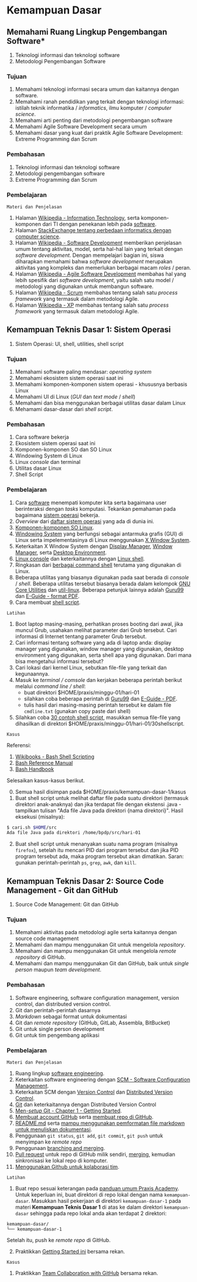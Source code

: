 # Kemampuan Dasar

## Memahami Ruang Lingkup Pengembangan Software*

1. Teknologi informasi dan teknologi software
2. Metodologi Pengembangan Software

### Tujuan

1. Memahami teknologi informasi secara umum dan kaitannya dengan software.
2. Memahami ranah pendidikan yang terkait dengan teknologi informasi: istilah teknik informatika / *informatics*, ilmu komputer / *computer science*.
3. Memahami arti penting dari metodologi pengembangan software
4. Memahami Agile Software Development secara umum
5. Memahami dasar yang kuat dari praktik Agile Software Development: Extreme Programming dan Scrum 

### Pembahasan

1. Teknologi informasi dan teknologi software
2. Metodologi pengembangan software
3. Extreme Programming dan Scrum

### Pembelajaran

```
Materi dan Penjelasan
```

1. Halaman [Wikipedia - Information Technology](https://en.wikipedia.org/wiki/Information_technology), serta komponen-komponen dari TI dengan penekanan lebih pada [software](https://en.wikipedia.org/wiki/Software).
2. Halaman [StackExchange tentang perbedaan informatics dengan computer science](https://cs.stackexchange.com/questions/81408/whats-the-difference-between-computer-science-and-informatics).
3. Halaman [Wikipedia - Software Development](https://en.wikipedia.org/wiki/Software_development) memberikan penjelasan umum tentang aktivitas, model, serta hal-hal lain yang terkait dengan *software development*. Dengan mempelajari bagian ini, siswa diharapkan memahami bahwa *software development* merupakan aktivitas yang kompleks dan memerlukan berbagai macam *roles* / peran.
4. Halaman [Wikipedia - Agile Software Development](https://en.wikipedia.org/wiki/Agile_software_development) membahas hal yang lebih spesifik dari *software development*, yaitu salah satu model / metodologi yang digunakan untuk membangun software.
5. Halaman [Wikipedia - Scrum](https://en.wikipedia.org/wiki/Scrum_(software_development)) membahas tentang salah satu *process framework* yang termasuk dalam metodologi Agile. 
6. Halaman [Wikipedia - XP](https://en.wikipedia.org/wiki/Extreme_programming) membahas tentang salah satu *process framework* yang termasuk dalam metodologi Agile.

## Kemampuan Teknis Dasar 1: Sistem Operasi

1. Sistem Operasi: UI, shell, utilities, shell script

### Tujuan 

1. Memahami software paling mendasar: *operating system*
2. Memahami ekosistem sistem operasi saat ini
3. Memahami komponen-komponen sistem operasi - khususnya berbasis Linux
4. Memahami UI di Linux (*GUI* dan *text mode* / *shell*)
5. Memahami dan bisa menggunakan berbagai utilitas dasar dalam Linux
6. Mehamami dasar-dasar dari *shell script*.

### Pembahasan

1. Cara software bekerja
2. Ekosistem sistem operasi saat ini
3. Komponen-komponen SO dan SO Linux
4. Windowing System di Linux
5. Linux *console* dan terminal
6. Utilitas dasar Linux
7. Shell Script

### Pembelajaran

1. Cara [software](https://en.wikipedia.org/wiki/Software) menempati komputer kita serta bagaimana user berinteraksi dengan *tasks* komputasi. Tekankan pemahaman pada bagaimana [sistem operasi](https://en.wikipedia.org/wiki/Operating_system) bekerja.
2. *Overview* dari [daftar sistem operasi](https://en.wikipedia.org/wiki/List_of_operating_systems) yang ada di dunia ini. 
3. [Komponen-komponen SO Linux](https://en.wikipedia.org/wiki/Linux).
4. [Windowing System](https://en.wikipedia.org/wiki/Windowing_system) yang berfungsi sebagai antarmuka grafis (GUI) di Linux serta impelementasinya di Linux menggunakan [X Window System](https://en.wikipedia.org/wiki/X_Window_System).
5. Keterkaitan X Window System dengan [Display Manager](https://en.wikipedia.org/wiki/X_display_manager_(program_type)), [Window Manager](https://en.wikipedia.org/wiki/Window_manager), serta [Desktop Environment](https://en.wikipedia.org/wiki/Desktop_environment).
6. [Linux console](https://en.wikipedia.org/wiki/Linux_console) dan keterkaitannya dengan [Linux shell](https://en.wikipedia.org/wiki/Shell_(computing)). 
7. Ringkasan dari [berbagai command shell](https://en.wikipedia.org/wiki/Comparison_of_command_shells) terutama yang digunakan di Linux.
8. Beberapa utilitas yang biasanya digunakan pada saat berada di *console* / *shell*. Beberapa utilitas tersebut biasanya berada dalam kelompok [GNU Core Utilities](https://www.gnu.org/software/coreutils/) dan [util-linux](https://en.wikipedia.org/wiki/Util-linux). Beberapa petunjuk lainnya adalah [Guru99](https://www.guru99.com/must-know-linux-commands.html) dan [E-Guide - format PDF](https://cse.yeditepe.edu.tr/~ayildiz/attachments/linux_commands_eguide.pdf).
9. Cara membuat [shell script](https://en.wikipedia.org/wiki/Shell_script).


```
Latihan
```

1. Boot laptop masing-masing, perhatikan proses booting dari awal, jika muncul Grub, usahakan melihat parameter dari Grub tersebut. Cari informasi di Internet tentang parameter Grub tersebut.
2. Cari informasi tentang software yang ada di laptop anda: display manager yang digunakan, window manager yang digunakan, desktop environment yang digunakan, serta shell apa yang digunakan. Dari mana bisa mengetahui informasi tersebut?
3. Cari lokasi dari kernel Linux, sebutkan file-file yang terkait dan kegunaannya.
4. Masuk ke *terminal / comsole* dan kerjakan beberapa perintah berikut melalui *command line / shell*: 
    * buat direktori $HOME/praxis/minggu-01/hari-01
    * silahkan coba beberapa perintah di [Guru99](https://www.guru99.com/must-know-linux-commands.html) dan [E-Guide - PDF](https://cse.yeditepe.edu.tr/~ayildiz/attachments/linux_commands_eguide.pdf).
    * tulis hasil dari masing-masing perintah tersebut ke dalam file `cmdline.txt` (gunakan copy paste dari shell)
5. Silahkan coba [30 contoh shell script](https://linuxhint.com/30_bash_script_examples/), masukkan semua file-file yang dihasilkan di direktori $HOME/praxis/minggu-01/hari-01/30shellscript.

```
Kasus
```

Referensi:
1. [Wikibooks - Bash Shell Scripting](https://en.wikibooks.org/wiki/Bash_Shell_Scripting)
2. [Bash Reference Manual](https://www.gnu.org/software/bash/manual/bash.html)
3. [Bash Handbook](https://github.com/denysdovhan/bash-handbook)

Selesaikan kasus-kasus berikut.

0. Semua hasil disimpan pada $HOME/praxis/kemampuan-dasar-1/kasus
1. Buat shell script untuk melihat daftar file pada suatu direktori (termasuk direktori anak-anaknya) dan jika terdapat file dengan ekstensi .java - tampilkan tulisan "Ada file Java pada direktori {nama direktori}". Hasil eksekusi (misalnya):

```bash
$ cari.sh $HOME/src
Ada file Java pada direktori /home/bpdp/src/hari-01
```

2. Buat shell script untuk menanyakan suatu nama program (misalnya `firefox`), setelah itu mencari PID dari program tersebut dan jika PID program tersebut ada, maka program tersebut akan dimatikan. Saran: gunakan perintah-perintah `ps`, `grep`, `awk`, dan `kill`.

## Kemampuan Teknis Dasar 2: Source Code Management - Git dan GitHub

1. Source Code Management: Git dan GitHub

### Tujuan

1. Memahami aktivitas pada metodologi agile serta kaitannya dengan source code management
2. Memahami dan mampu menggunakan Git untuk mengelola *repository*.
3. Memahami dan mampu menggunakan Git untuk mengelola *remote repository* di GitHub.
4. Memahami dan mampu menggunakan Git dan GitHub, baik untuk *single person* maupun *team development*.

### Pembahasan

1. Software engineering, software configuration management, version control, dan distributed version control.
2. Git dan perintah-perintah dasarnya
3. *Markdown* sebagai format untuk dokumentasi
4. Git dan *remote repository* (GitHub, GitLab, Assembla, BitBucket)
5. Git untuk single person development
6. Git untuk tim pengembang aplikasi

### Pembelajaran

```
Materi dan Penjelasan
```

1. Ruang lingkup [software engineering](https://en.wikipedia.org/wiki/Software_engineering).
2. Keterkaitan software engineering dengan [SCM - Software Configuration Management](https://en.wikipedia.org/wiki/Software_configuration_management).
3. Keterkaitan SCM dengan [Version Control](https://en.wikipedia.org/wiki/Version_control) dan [Distributed Version Control](https://en.wikipedia.org/wiki/Distributed_version_control).
4. [Git](https://en.wikipedia.org/wiki/Git) dan keterkaitannya dengan Distributed Version Control
5. [Men-*setup* Git - Chapter 1 - Getting Started](https://git-scm.com/book/en/v2/Getting-Started-About-Version-Control).
6. [Membuat account GitHub](https://git-scm.com/book/en/v2/GitHub-Account-Setup-and-Configuration) serta [membuat repo di GitHub](https://help.github.com/en/articles/creating-a-new-repository). 
7. [README.md](https://www.quora.com/What-is-README-MD-file-and-why-do-I-need-it) serta [mampu menggunakan pemformatan file markdown untuk menuliskan dokumentasi](https://help.github.com/en/articles/basic-writing-and-formatting-syntax). 
8. Penggunaan `git status`, `git add`, `git commit`, `git push` untuk menyimpan ke *remote repo*
9. Penggunaan [branching and merging](https://git-scm.com/book/en/v2/Git-Branching-Basic-Branching-and-Merging).
10. [Pull request](https://help.github.com/en/articles/about-pull-requests) untuk repo di GitHub milik sendiri, [merging](https://help.github.com/en/articles/merging-a-pull-request), kemudian sinkronisasi ke lokal repo di komputer.
11. [Menggunakan Github untuk kolaborasi tim](https://dev.acquia.com/blog/getting-started-collaborative-development-git).

```
Latihan
```

1. Buat repo sesuai keterangan pada [panduan umum Praxis Academy](https://github.com/praxis-academy/akademik/blob/master/panduan-umum/isi/01.md). Untuk keperluan ini, buat direktori di repo lokal dengan nama `kemampuan-dasar`. Masukkan hasil pekerjaan di direktori `kemampuan-dasar-1` pada materi **Kemampuan Teknis Dasar 1** di atas ke dalam direktori `kemampuan-dasar` sehingga pada repo lokal anda akan terdapat 2 direktori:

```
kemampuan-dasar/
└── kemampuan-dasar-1
```

Setelah itu, push ke *remote repo* di GitHub.

2. Praktikkan [Getting Started ini](https://dev.acquia.com/blog/getting-started-collaborative-development-git) bersama rekan. 

```
Kasus
```

1. Praktikkan [Team Collaboration with GitHub](https://code.tutsplus.com/articles/team-collaboration-with-github--net-29876) bersama rekan.

